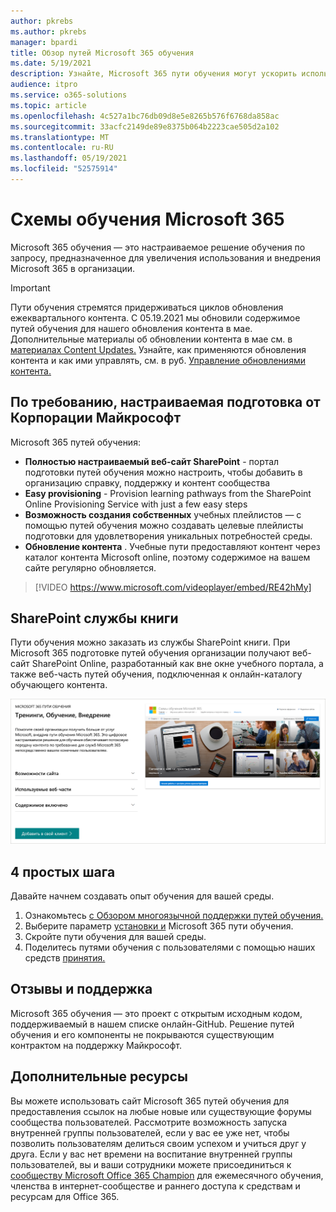 ```yaml
---
author: pkrebs
ms.author: pkrebs
manager: bpardi
title: Обзор путей Microsoft 365 обучения
ms.date: 5/19/2021
description: Узнайте, Microsoft 365 пути обучения могут ускорить использование и внедрение Microsoft 365 в вашей организации. Учебные пути включают настраиваемую веб SharePoint веб-часть Online и современный сайт SharePoint Online, который легко Microsoft 365 клиенту.
audience: itpro
ms.service: o365-solutions
ms.topic: article
ms.openlocfilehash: 4c527a1bc76db09d8e5e8265b576f6768da858ac
ms.sourcegitcommit: 33acfc2149de89e8375b064b2223cae505d2a102
ms.translationtype: MT
ms.contentlocale: ru-RU
ms.lasthandoff: 05/19/2021
ms.locfileid: "52575914"
---
```

# <a name="microsoft-365-learning-pathways"></a>Схемы обучения Microsoft 365 
Microsoft 365 обучения — это настраиваемое решение обучения по запросу, предназначенное для увеличения использования и внедрения Microsoft 365 в организации.       

> [!IMPORTANT]
> Пути обучения стремятся придерживаться циклов обновления ежеквартального контента. С 05.19.2021 мы обновили содержимое путей обучения для нашего обновления контента в мае. Дополнительные материалы об обновлении контента в мае см. в [материалах Content Updates.](custom_contentupdates.md) Узнайте, как применяются обновления контента и как ими управлять, см. в руб. [Управление обновлениями контента.](custom_contentupdatesmanage.md)  

## <a name="on-demand-custom-training-from-microsoft"></a>По требованию, настраиваемая подготовка от Корпорации Майкрософт

Microsoft 365 путей обучения:

- **Полностью настраиваемый веб-сайт SharePoint** - портал подготовки путей обучения можно настроить, чтобы добавить в организацию справку, поддержку и контент сообщества
- **Easy provisioning** - Provision learning pathways from the SharePoint Online Provisioning Service with just a few easy steps
- **Возможность создания собственных** учебных плейлистов — с помощью путей обучения можно создавать целевые плейлисты подготовки для удовлетворения уникальных потребностей среды.
- **Обновление контента** . Учебные пути предоставляют контент через каталог контента Microsoft online, поэтому содержимое на вашем сайте регулярно обновляется.

> [!VIDEO https://www.microsoft.com/videoplayer/embed/RE42hMy]

## <a name="sharepoint-look-book-service"></a>SharePoint службы книги
Пути обучения можно заказать из службы SharePoint книги. При Microsoft 365 подготовке путей обучения организации получают веб-сайт SharePoint Online, разработанный как вне окне учебного портала, а также веб-часть путей обучения, подключенная к онлайн-каталогу обучающего контента. 

![SharePoint страницу подготовка книг](media/cg-provision.png)

## <a name="4-easy-steps"></a>4 простых шага
Давайте начнем создавать опыт обучения для вашей среды.
1. Ознакомьтесь [с Обзором многоязычной поддержки путей обучения.](custom_overview_ml.md) 
2. Выберите параметр [установки и](custom_setupoptions.md) Microsoft 365 пути обучения.  
3. Скройте пути обучения для вашей среды.
4. Поделитесь путями обучения с пользователями с помощью наших средств [принятия.](driveadoption.md)

## <a name="feedback-and-support"></a>Отзывы и поддержка

Microsoft 365 обучения — это проект с открытым исходным кодом, поддерживаемый в нашем списке онлайн-GitHub. [](https://aka.ms/CustomLearningHelp) Решение путей обучения и его компоненты не покрываются существующим контрактом на поддержку Майкрософт.  

## <a name="additional-resources"></a>Дополнительные ресурсы
Вы можете использовать сайт Microsoft 365 путей обучения для предоставления ссылок на любые новые или существующие форумы сообщества пользователей. Рассмотрите возможность запуска внутренней группы пользователей, если у вас ее уже нет, чтобы позволить пользователям делиться своим успехом и учиться друг у друга.  Если у вас нет времени на воспитание внутренней группы пользователей, вы и ваши сотрудники можете присоединиться к [сообществу Microsoft Office 365 Champion](https://aka.ms/O365Champions) для ежемесячного обучения, членства в интернет-сообществе и раннего доступа к средствам и ресурсам для Office 365.
